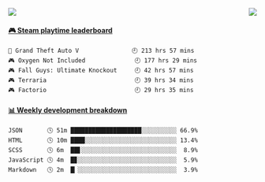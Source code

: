 <p>
<!--   <img src="https://moe-counter.anyfan.repl.co/get/@github.readme"> -->
  <img src="https://api.anyfan.top/count/?name=anyfan">
  <img src="https://weather-icon.anyfan.repl.co/@shanghai" align="right">
</p>


<!-- steam-box start -->
#### <a href="https://gist.github.com/2bb05a98c541b99e8793360d7e14488a" target="_blank">🎮 Steam playtime leaderboard</a>
```text
🚓 Grand Theft Auto V               🕘 213 hrs 57 mins
🎮 Oxygen Not Included              🕘 177 hrs 29 mins
🎮 Fall Guys: Ultimate Knockout     🕘 42 hrs 57 mins
🎮 Terraria                         🕘 39 hrs 34 mins
🎮 Factorio                         🕘 29 hrs 35 mins
```
<!-- Powered by https://github.com/YouEclipse/steam-box . -->
<!-- steam-box end -->



<!-- waka-box start -->
#### <a href="https://gist.github.com/5c5782f031552061812db2d260d88847" target="_blank">📊 Weekly development breakdown</a>
```text
JSON       🕓 51m ████████████████████░░░░░░░░░░ 66.9%
HTML       🕓 10m ████░░░░░░░░░░░░░░░░░░░░░░░░░░ 13.4%
SCSS       🕓 6m  ██▋░░░░░░░░░░░░░░░░░░░░░░░░░░░  8.9%
JavaScript 🕓 4m  █▊░░░░░░░░░░░░░░░░░░░░░░░░░░░░  5.9%
Markdown   🕓 2m  █▏░░░░░░░░░░░░░░░░░░░░░░░░░░░░  3.9%
```
<!-- Powered by https://github.com/YouEclipse/waka-box-go . -->
<!-- waka-box end -->


<!--
**anyfan/anyfan** is a ✨ _special_ ✨ repository because its `README.md` (this file) appears on your GitHub profile.

Here are some ideas to get you started:

- 🔭 I’m currently working on ...
- 🌱 I’m currently learning ...
- 👯 I’m looking to collaborate on ...
- 🤔 I’m looking for help with ...
- 💬 Ask me about ...
- 📫 How to reach me: ...
- 😄 Pronouns: ...
- ⚡ Fun fact: ...
-->
